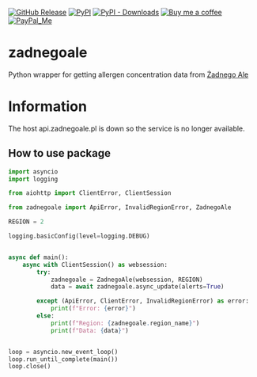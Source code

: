 [![GitHub Release][releases-shield]][releases]
[![PyPI][pypi-releases-shield]][pypi-releases]
[![PyPI - Downloads][pypi-downloads]][pypi-statistics]
[![Buy me a coffee][buy-me-a-coffee-shield]][buy-me-a-coffee]
[![PayPal_Me][paypal-me-shield]][paypal-me]

# zadnegoale
Python wrapper for getting allergen concentration data from [Żadnego Ale](http://zadnegoale.pl)

# Information
The host api.zadnegoale.pl is down so the service is no longer available.

## How to use package

```python
import asyncio
import logging

from aiohttp import ClientError, ClientSession

from zadnegoale import ApiError, InvalidRegionError, ZadnegoAle

REGION = 2

logging.basicConfig(level=logging.DEBUG)


async def main():
    async with ClientSession() as websession:
        try:
            zadnegoale = ZadnegoAle(websession, REGION)
            data = await zadnegoale.async_update(alerts=True)

        except (ApiError, ClientError, InvalidRegionError) as error:
            print(f"Error: {error}")
        else:
            print(f"Region: {zadnegoale.region_name}")
            print(f"Data: {data}")


loop = asyncio.new_event_loop()
loop.run_until_complete(main())
loop.close()

```
[releases]: https://github.com/bieniu/zadnegoale/releases
[releases-shield]: https://img.shields.io/github/release/bieniu/zadnegoale.svg?style=popout
[pypi-releases]: https://pypi.org/project/zadnegoale/
[pypi-statistics]: https://pepy.tech/project/zadnegoale
[pypi-releases-shield]: https://img.shields.io/pypi/v/zadnegoale
[pypi-downloads]: https://pepy.tech/badge/zadnegoale/month
[buy-me-a-coffee-shield]: https://img.shields.io/static/v1.svg?label=%20&message=Buy%20me%20a%20coffee&color=6f4e37&logo=buy%20me%20a%20coffee&logoColor=white
[buy-me-a-coffee]: https://www.buymeacoffee.com/QnLdxeaqO
[paypal-me-shield]: https://img.shields.io/static/v1.svg?label=%20&message=PayPal.Me&logo=paypal
[paypal-me]: https://www.paypal.me/bieniu79
